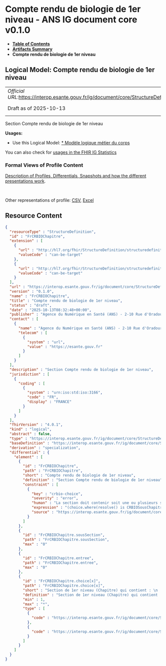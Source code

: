 # Compte rendu de biologie de 1er niveau - ANS IG document core v0.1.0

* [**Table of Contents**](toc.md)
* [**Artifacts Summary**](artifacts.md)
* **Compte rendu de biologie de 1er niveau**

## Logical Model: Compte rendu de biologie de 1er niveau 

| | |
| :--- | :--- |
| *Official URL*:https://interop.esante.gouv.fr/ig/document/core/StructureDefinition/FrCRBIOChapitre | *Version*:0.1.0 |
| Draft as of 2025-10-13 | *Computable Name*:FrCRBIOChapitre |

 
Section Compte rendu de biologie de 1er niveau 

**Usages:**

* Use this Logical Model: [* Modèle logique métier du corps](StructureDefinition-CorpsDocument.md)

You can also check for [usages in the FHIR IG Statistics](https://packages2.fhir.org/xig/ans.document.fr.core|current/StructureDefinition/FrCRBIOChapitre)

### Formal Views of Profile Content

 [Description of Profiles, Differentials, Snapshots and how the different presentations work](http://build.fhir.org/ig/FHIR/ig-guidance/readingIgs.html#structure-definitions). 

 

Other representations of profile: [CSV](StructureDefinition-FrCRBIOChapitre.csv), [Excel](StructureDefinition-FrCRBIOChapitre.xlsx) 



## Resource Content

```json
{
  "resourceType" : "StructureDefinition",
  "id" : "FrCRBIOChapitre",
  "extension" : [
    {
      "url" : "http://hl7.org/fhir/StructureDefinition/structuredefinition-type-characteristics",
      "valueCode" : "can-be-target"
    },
    {
      "url" : "http://hl7.org/fhir/StructureDefinition/structuredefinition-type-characteristics",
      "valueCode" : "can-be-target"
    }
  ],
  "url" : "https://interop.esante.gouv.fr/ig/document/core/StructureDefinition/FrCRBIOChapitre",
  "version" : "0.1.0",
  "name" : "FrCRBIOChapitre",
  "title" : "Compte rendu de biologie de 1er niveau",
  "status" : "draft",
  "date" : "2025-10-13T08:32:48+00:00",
  "publisher" : "Agence du Numérique en Santé (ANS) - 2-10 Rue d'Oradour-sur-Glane, 75015 Paris",
  "contact" : [
    {
      "name" : "Agence du Numérique en Santé (ANS) - 2-10 Rue d'Oradour-sur-Glane, 75015 Paris",
      "telecom" : [
        {
          "system" : "url",
          "value" : "https://esante.gouv.fr"
        }
      ]
    }
  ],
  "description" : "Section Compte rendu de biologie de 1er niveau",
  "jurisdiction" : [
    {
      "coding" : [
        {
          "system" : "urn:iso:std:iso:3166",
          "code" : "FR",
          "display" : "FRANCE"
        }
      ]
    }
  ],
  "fhirVersion" : "4.0.1",
  "kind" : "logical",
  "abstract" : false,
  "type" : "https://interop.esante.gouv.fr/ig/document/core/StructureDefinition/FrCRBIOChapitre",
  "baseDefinition" : "https://interop.esante.gouv.fr/ig/document/core/StructureDefinition/Section",
  "derivation" : "specialization",
  "differential" : {
    "element" : [
      {
        "id" : "FrCRBIOChapitre",
        "path" : "FrCRBIOChapitre",
        "short" : "Compte rendu de biologie de 1er niveau",
        "definition" : "Section Compte rendu de biologie de 1er niveau",
        "constraint" : [
          {
            "key" : "crbio-choice",
            "severity" : "error",
            "human" : "La section doit contenir soit une ou plusieurs sous-sections CRBIOSousChapitre, soit une ou plusieurs entrées ResultatsExamensBiologieMedicale, mais pas les deux.",
            "expression" : "(choice.where(resolve() is CRBIOSousChapitre).exists() and not choice.where(resolve() is ResultatsExamensBiologieMedicale).exists()) or (not choice.where(resolve() is CRBIOSousChapitre).exists() and choice.where(resolve() is ResultatsExamensBiologieMedicale).exists())",
            "source" : "https://interop.esante.gouv.fr/ig/document/core/StructureDefinition/FrCRBIOChapitre"
          }
        ]
      },
      {
        "id" : "FrCRBIOChapitre.sousSection",
        "path" : "FrCRBIOChapitre.sousSection",
        "max" : "0"
      },
      {
        "id" : "FrCRBIOChapitre.entree",
        "path" : "FrCRBIOChapitre.entree",
        "max" : "0"
      },
      {
        "id" : "FrCRBIOChapitre.choice[x]",
        "path" : "FrCRBIOChapitre.choice[x]",
        "short" : "Section de 1er niveau (Chapitre) qui contient : \n  • soit une seule entrée FR-Resultats-examens-de-biologie-medicale,  \n  • soit une ou plusieurs sous-sections FR-CR-BIO-Sous-Chapitre",
        "definition" : "Section de 1er niveau (Chapitre) qui contient : \n  • soit une seule entrée FR-Resultats-examens-de-biologie-medicale,  \n  • soit une ou plusieurs sous-sections FR-CR-BIO-Sous-Chapitre",
        "min" : 1,
        "max" : "*",
        "type" : [
          {
            "code" : "https://interop.esante.gouv.fr/ig/document/core/StructureDefinition/FrCRBIOSousChapitre"
          },
          {
            "code" : "https://interop.esante.gouv.fr/ig/document/core/StructureDefinition/FrResultatsExamensBiologieMedicale"
          }
        ]
      }
    ]
  }
}

```
